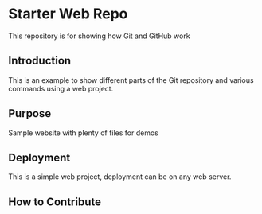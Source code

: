 # Starter Web Repo

This repository is for showing how Git and GitHub work

## Introduction

This is an example to show different parts of the Git repository and various commands using a web project.

## Purpose

Sample website with plenty of files for demos

## Deployment

This is a simple web project, deployment can be on any web server.

## How to Contribute